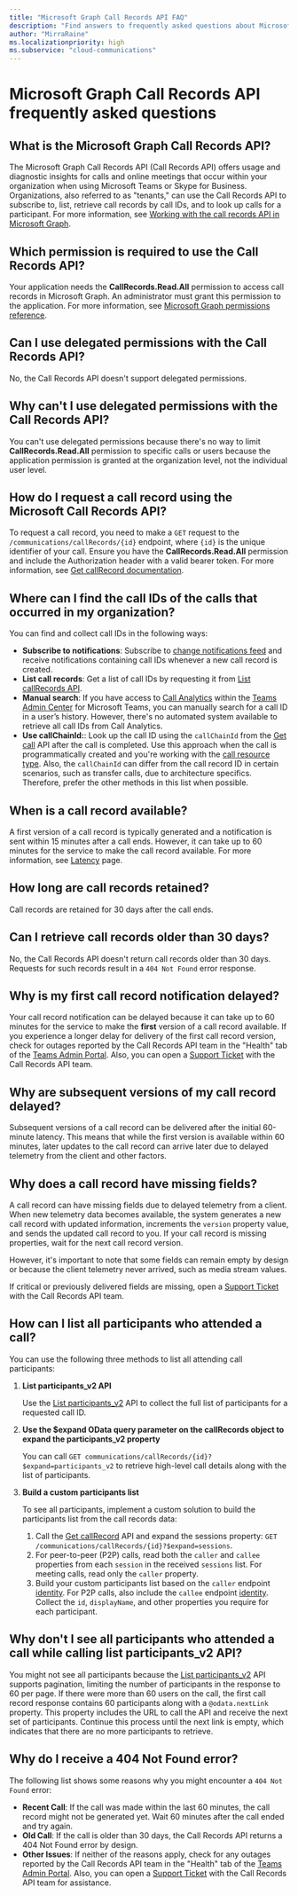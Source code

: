 ```yaml
---
title: "Microsoft Graph Call Records API FAQ"
description: "Find answers to frequently asked questions about Microsoft Call Records API and Call Records notification feed."
author: "MirraRaine"
ms.localizationpriority: high
ms.subservice: "cloud-communications"
---
```


# Microsoft Graph Call Records API frequently asked questions

## What is the Microsoft Graph Call Records API?

The Microsoft Graph Call Records API (Call Records API) offers usage and diagnostic insights for calls and online meetings that occur within your organization when using Microsoft Teams or Skype for Business. Organizations, also referred to as "tenants," can use the Call Records API to subscribe to, list, retrieve call records by call IDs, and to look up calls for a participant. For more information, see [Working with the call records API in Microsoft Graph](/graph/api/resources/callrecords-api-overview).

## Which permission is required to use the Call Records API?

Your application needs the **CallRecords.Read.All** permission to access call records in Microsoft Graph. An administrator must grant this permission to the application. For more information, see [Microsoft Graph permissions reference](permissions-reference.md).

## Can I use delegated permissions with the Call Records API?

No, the Call Records API doesn't support delegated permissions.

## Why can't I use delegated permissions with the Call Records API?

You can't use delegated permissions because there's no way to limit **CallRecords.Read.All** permission to specific calls or users because the application permission is granted at the organization level, not the individual user level.

## How do I request a call record using the Microsoft Call Records API?

To request a call record, you need to make a `GET` request to the `/communications/callRecords/{id}` endpoint, where `{id}` is the unique identifier of your call. Ensure you have the **CallRecords.Read.All** permission and include the Authorization header with a valid bearer token. For more information, see [Get callRecord documentation](/graph/api/callrecords-callrecord-get).

## Where can I find the call IDs of the calls that occurred in my organization?

You can find and collect call IDs in the following ways:

* **Subscribe to notifications**: Subscribe to [change notifications feed](changenotifications-for-callrecords.md) and receive notifications containing call IDs whenever a new call record is created.
* **List call records**: Get a list of call IDs by requesting it from [List callRecords API](/graph/api/callrecords-cloudcommunications-list-callrecords).
* **Manual search**: If you have access to [Call Analytics](/microsoftteams/use-call-analytics-to-troubleshoot-poor-call-quality) within the [Teams Admin Center](/microsoftteams/teams-overview) for Microsoft Teams, you can manually search for a call ID in a user’s history. However, there's no automated system available to retrieve all call IDs from Call Analytics.
* **Use callChainId:**: Look up the call ID using the `callChainId` from the [Get call](/graph/api/resources/call) API after the call is completed. Use this approach when the call is programmatically created and you're working with the [call resource type](/graph/api/resources/call). Also, the `callChainId` can differ from the call record ID in certain scenarios, such as transfer calls, due to architecture specifics. Therefore, prefer the other methods in this list when possible.

## When is a call record available?

A first version of a call record is typically generated and a notification is sent within 15 minutes after a call ends. However, it can take up to 60 minutes for the service to make the call record available. For more information, see [Latency](/graph/api/resources/subscription#latency) page.

## How long are call records retained?

Call records are retained for 30 days after the call ends.

## Can I retrieve call records older than 30 days?

No, the Call Records API doesn't return call records older than 30 days. Requests for such records result in a `404 Not Found` error response.

## Why is my first call record notification delayed?

Your call record notification can be delayed because it can take up to 60 minutes for the service to make the **first** version of a call record available. If you experience a longer delay for delivery of the first call record version, check for outages reported by the Call Records API team in the "Health" tab of the [Teams Admin Portal](https://admin.teams.microsoft.com/). Also, you can open a [Support Ticket](https://developer.microsoft.com/graph/support) with the Call Records API team.

## Why are subsequent versions of my call record delayed?

Subsequent versions of a call record can be delivered after the initial 60-minute latency. This means that while the first version is available within 60 minutes, later updates to the call record can arrive later due to delayed telemetry from the client and other factors.

## Why does a call record have missing fields?

A call record can have missing fields due to delayed telemetry from a client. When new telemetry data becomes available, the system generates a new call record with updated information, increments the `version` property value, and sends the updated call record to you. If your call record is missing properties, wait for the next call record version.

However, it's important to note that some fields can remain empty by design or because the client telemetry never arrived, such as media stream values.

If critical or previously delivered fields are missing, open a [Support Ticket](https://developer.microsoft.com/graph/support) with the Call Records API team.

## How can I list all participants who attended a call?

You can use the following three methods to list all attending call participants:

1. **List participants_v2 API**

    Use the [List participants_v2](/graph/api/callrecords-callrecord-list-participants_v2) API to collect the full list of participants for a requested call ID.

2. **Use the $expand OData query parameter on the callRecords object to expand the participants_v2 property**

    You can call `GET communications/callRecords/{id}?$expand=participants_v2` to retrieve high-level call details along with the list of participants.

3. **Build a custom participants list**

    To see all participants, implement a custom solution to build the participants list from the call records data:

    1. Call the [Get callRecord](/graph/api/callrecords-callrecord-get) API and expand the sessions property: `GET /communications/callRecords/{id}?$expand=sessions`.
    2. For peer-to-peer (P2P) calls, read both the `caller` and `callee` properties from each `session` in the received `sessions` list. For meeting calls, read only the `caller` property.
    3. Build your custom participants list based on the `caller` endpoint [identity](/graph/api/resources/identity). For P2P calls, also include the `callee` endpoint [identity](/graph/api/resources/identity). Collect the `id`, `displayName`, and other properties you require for each participant.

## Why don't I see all participants who attended a call while calling list participants_v2 API?

You might not see all participants because the [List participants_v2](/graph/api/callrecords-callrecord-list-participants_v2) API supports pagination, limiting the number of participants in the response to 60 per page. If there were more than 60 users on the call, the first call record response contains 60 participants along with a `@odata.nextLink` property. This property includes the URL to call the API and receive the next set of participants. Continue this process until the next link is empty, which indicates that there are no more participants to retrieve.

## Why do I receive a 404 Not Found error?

The following list shows some reasons why you might encounter a `404 Not Found` error:

* **Recent Call**: If the call was made within the last 60 minutes, the call record might not be generated yet. Wait 60 minutes after the call ended and try again.
* **Old Call**: If the call is older than 30 days, the Call Records API returns a 404 Not Found error by design.
* **Other Issues**: If neither of the reasons apply, check for any outages reported by the Call Records API team in the "Health" tab of the [Teams Admin Portal](https://admin.teams.microsoft.com/). Also, you can open a [Support Ticket](https://developer.microsoft.com/graph/support) with the Call Records API team for assistance.
